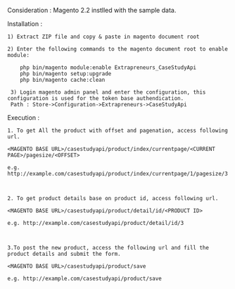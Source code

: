 Consideration : Magento 2.2 instlled with the sample data.

Installation :

    1) Extract ZIP file and copy & paste in magento document root 

    2) Enter the following commands to the magento document root to enable module:

	    php bin/magento module:enable Extrapreneurs_CaseStudyApi
	    php bin/magento setup:upgrade
	    php bin/magento cache:clean

	 3) Login magento admin panel and enter the configuration, this configuration is used for the token base authendication.
	 Path : Store->Configuration->Extrapreneurs->CaseStudyApi

Execution :

	1. To get All the product with offset and pagenation, access following url. 

	<MAGENTO BASE URL>/casestudyapi/product/index/currentpage/<CURRENT PAGE>/pagesize/<OFFSET>          

	e.g. http://example.com/casestudyapi/product/index/currentpage/1/pagesize/3

	

	2. To get product details base on product id, access following url.
	
	<MAGENTO BASE URL>/casestudyapi/product/detail/id/<PRODUCT ID>

	e.g. http://example.com/casestudyapi/product/detail/id/3



	3.To post the new product, access the following url and fill the product details and submit the form.

	<MAGENTO BASE URL>/casestudyapi/product/save

	e.g. http://example.com/casestudyapi/product/save
